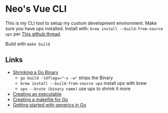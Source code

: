 # Neo's Vue CLI

This is my CLI tool to setup my custom development environment. Make sure you have upx installed. Install with: `brew install --build-from-source upx`
per [This github thread](https://gist.github.com/somecuitears/c6b88944e3e59c598a57812084d373d6).

Build with `make build`

## Links

- [Shrinking a Go Binary](https://words.filippo.io/shrink-your-go-binaries-with-this-one-weird-trick/)
  - `go build -ldflags="-s -w"` strips the Binary
  - `brew install --build-from-source upx` install upx with brew
  - `upx --brute (binary name)` use upx to shrink it more
- [Creating an executable](https://stackoverflow.com/questions/28018591/how-do-i-make-a-ruby-script-into-a-bash-command)
- [Creating a makefile for Go](https://earthly.dev/blog/golang-makefile/)
- [Getting started with generics in Go](https://www.infoworld.com/article/3646036/get-started-with-generics-in-go.html)
